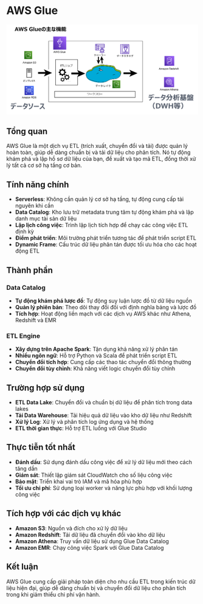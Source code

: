 # AWS Glue

![AWS Glue](assets/images/aws-glue.png)

## Tổng quan
AWS Glue là một dịch vụ ETL (trích xuất, chuyển đổi và tải) được quản lý hoàn toàn, giúp dễ dàng chuẩn bị và tải dữ liệu cho phân tích. Nó tự động khám phá và lập hồ sơ dữ liệu của bạn, đề xuất và tạo mã ETL, đồng thời xử lý tất cả cơ sở hạ tầng cơ bản.

## Tính năng chính
- **Serverless**: Không cần quản lý cơ sở hạ tầng, tự động cung cấp tài nguyên khi cần
- **Data Catalog**: Kho lưu trữ metadata trung tâm tự động khám phá và lập danh mục tài sản dữ liệu
- **Lập lịch công việc**: Trình lập lịch tích hợp để chạy các công việc ETL định kỳ
- **Điểm phát triển**: Môi trường phát triển tương tác để phát triển script ETL
- **Dynamic Frame**: Cấu trúc dữ liệu phân tán được tối ưu hóa cho các hoạt động ETL

## Thành phần
### Data Catalog
- **Tự động khám phá lược đồ**: Tự động suy luận lược đồ từ dữ liệu nguồn
- **Quản lý phiên bản**: Theo dõi thay đổi đối với định nghĩa bảng và lược đồ
- **Tích hợp**: Hoạt động liền mạch với các dịch vụ AWS khác như Athena, Redshift và EMR

### ETL Engine
- **Xây dựng trên Apache Spark**: Tận dụng khả năng xử lý phân tán
- **Nhiều ngôn ngữ**: Hỗ trợ Python và Scala để phát triển script ETL
- **Chuyển đổi tích hợp**: Cung cấp các thao tác chuyển đổi thông thường
- **Chuyển đổi tùy chỉnh**: Khả năng viết logic chuyển đổi tùy chỉnh

## Trường hợp sử dụng
- **ETL Data Lake**: Chuyển đổi và chuẩn bị dữ liệu để phân tích trong data lakes
- **Tải Data Warehouse**: Tải hiệu quả dữ liệu vào kho dữ liệu như Redshift
- **Xử lý Log**: Xử lý và phân tích log ứng dụng và hệ thống
- **ETL thời gian thực**: Hỗ trợ ETL luồng với Glue Studio

## Thực tiễn tốt nhất
- **Đánh dấu**: Sử dụng đánh dấu công việc để xử lý dữ liệu mới theo cách tăng dần
- **Giám sát**: Thiết lập giám sát CloudWatch cho số liệu công việc
- **Bảo mật**: Triển khai vai trò IAM và mã hóa phù hợp
- **Tối ưu chi phí**: Sử dụng loại worker và năng lực phù hợp với khối lượng công việc

## Tích hợp với các dịch vụ khác
- **Amazon S3**: Nguồn và đích cho xử lý dữ liệu
- **Amazon Redshift**: Tải dữ liệu đã chuyển đổi vào kho dữ liệu
- **Amazon Athena**: Truy vấn dữ liệu sử dụng Glue Data Catalog
- **Amazon EMR**: Chạy công việc Spark với Glue Data Catalog

## Kết luận
AWS Glue cung cấp giải pháp toàn diện cho nhu cầu ETL trong kiến trúc dữ liệu hiện đại, giúp dễ dàng chuẩn bị và chuyển đổi dữ liệu cho phân tích trong khi giảm thiểu chi phí vận hành.